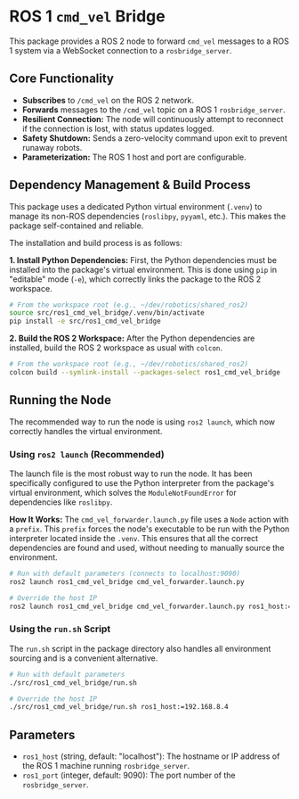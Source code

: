 # ROS 1 `cmd_vel` Bridge

This package provides a ROS 2 node to forward `cmd_vel` messages to a ROS 1 system via a WebSocket connection to a `rosbridge_server`.

## Core Functionality

- **Subscribes** to `/cmd_vel` on the ROS 2 network.
- **Forwards** messages to the `/cmd_vel` topic on a ROS 1 `rosbridge_server`.
- **Resilient Connection:** The node will continuously attempt to reconnect if the connection is lost, with status updates logged.
- **Safety Shutdown:** Sends a zero-velocity command upon exit to prevent runaway robots.
- **Parameterization:** The ROS 1 host and port are configurable.

## Dependency Management & Build Process

This package uses a dedicated Python virtual environment (`.venv`) to manage its non-ROS dependencies (`roslibpy`, `pyyaml`, etc.). This makes the package self-contained and reliable.

The installation and build process is as follows:

**1. Install Python Dependencies:**
First, the Python dependencies must be installed into the package's virtual environment. This is done using `pip` in "editable" mode (`-e`), which correctly links the package to the ROS 2 workspace.
```bash
# From the workspace root (e.g., ~/dev/robotics/shared_ros2)
source src/ros1_cmd_vel_bridge/.venv/bin/activate
pip install -e src/ros1_cmd_vel_bridge
```

**2. Build the ROS 2 Workspace:**
After the Python dependencies are installed, build the ROS 2 workspace as usual with `colcon`.
```bash
# From the workspace root (e.g., ~/dev/robotics/shared_ros2)
colcon build --symlink-install --packages-select ros1_cmd_vel_bridge
```

## Running the Node

The recommended way to run the node is using `ros2 launch`, which now correctly handles the virtual environment.

### Using `ros2 launch` (Recommended)

The launch file is the most robust way to run the node. It has been specifically configured to use the Python interpreter from the package's virtual environment, which solves the `ModuleNotFoundError` for dependencies like `roslibpy`.

**How It Works:**
The `cmd_vel_forwarder.launch.py` file uses a `Node` action with a `prefix`. This `prefix` forces the node's executable to be run with the Python interpreter located inside the `.venv`. This ensures that all the correct dependencies are found and used, without needing to manually source the environment.

```bash
# Run with default parameters (connects to localhost:9090)
ros2 launch ros1_cmd_vel_bridge cmd_vel_forwarder.launch.py

# Override the host IP
ros2 launch ros1_cmd_vel_bridge cmd_vel_forwarder.launch.py ros1_host:=192.168.8.4
```

### Using the `run.sh` Script

The `run.sh` script in the package directory also handles all environment sourcing and is a convenient alternative.
```bash
# Run with default parameters
./src/ros1_cmd_vel_bridge/run.sh

# Override the host IP
./src/ros1_cmd_vel_bridge/run.sh ros1_host:=192.168.8.4
```

## Parameters

*   `ros1_host` (string, default: "localhost"): The hostname or IP address of the ROS 1 machine running `rosbridge_server`.
*   `ros1_port` (integer, default: 9090): The port number of the `rosbridge_server`.